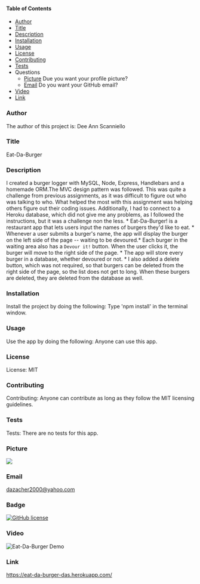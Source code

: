 #### Table of Contents

* [Author](#author)
* [Title](#title)
* [Description](#description)
* [Installation](#installation)
* [Usage](#usage)
* [License](#license)
* [Contributing](#contributing)
* [Tests](#tests)
* Questions
    * [Picture](#picture) Due you want your profile picture?
    * [Email](#email) Do you want your GitHub email?
* [Video](#video)
* [Link](#link)
    
### Author

The author of this project is: Dee Ann Scanniello

### Title

Eat-Da-Burger

### Description

I created a burger logger with MySQL, Node, Express, Handlebars and a homemade ORM.The MVC design pattern was followed. This was quite a challenge from previous assignments, as it was difficult to figure out who was talking to who. What helped the most with this assignment was helping others figure out their coding issues. Additionally, I had to connect to a Heroku database, which did not give me any problems, as I followed the instructions, but it was a challenge non the less. * Eat-Da-Burger! is a restaurant app that lets users input the names of burgers they'd like to eat. * Whenever a user submits a burger's name, the app will display the burger on the left side of the page -- waiting to be devoured.* Each burger in the waiting area also has a `Devour it!` button. When the user clicks it, the burger will move to the right side of the page. * The app will store every burger in a database, whether devoured or not. * I also added a delete button, which was not required, so that burgers can be deleted from the right side of the page, so the list does not get to long. When these burgers are deleted, they are deleted from the database as well. 

### Installation

Install the project by doing the following: Type 'npm install' in the terminal window.

### Usage

Use the app by doing the following: Anyone can use this app.

### License

License: MIT

### Contributing

Contributing: Anyone can contribute as long as they follow the MIT licensing guidelines.

### Tests

Tests: There are no tests for this app.

### Picture

<img src="https://avatars3.githubusercontent.com/u/61209724?v=4"/>

### Email

dazacher2000@yahoo.com

### Badge

[![GitHub license](https://img.shields.io/badge/license-MIT-brightgreen.svg)](https://api.github.com/dazacher/Eat-Da-Burger)

### Video

<img src="./public/Assets/img/Eat-Da-Burger-Demo.gif" alt="Eat-Da-Burger Demo"/>

### Link

https://eat-da-burger-das.herokuapp.com/

